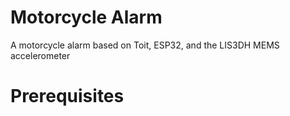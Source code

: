 # Motorcycle Alarm
A motorcycle alarm based on Toit, ESP32, and the LIS3DH MEMS accelerometer

# Prerequisites
